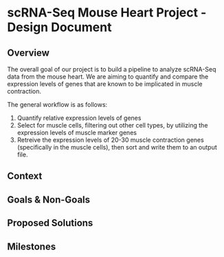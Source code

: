 # scRNA-Seq Mouse Heart Project - Design Document

## Overview
The overall goal of our project is to build a pipeline to analyze scRNA-Seq data from the mouse heart. We are aiming to quantify and compare the expression levels of genes that are known to be implicated in muscle contraction.

The general workflow is as follows:
1. Quantify relative expression levels of genes
2. Select for muscle cells, filtering out other cell types, by utilizing the expression levels of muscle marker genes
3. Retreive the expression levels of 20-30 muscle contraction genes (specifically in the muscle cells), then sort and write them to an output file.

## Context

## Goals & Non-Goals

## Proposed Solutions

## Milestones
